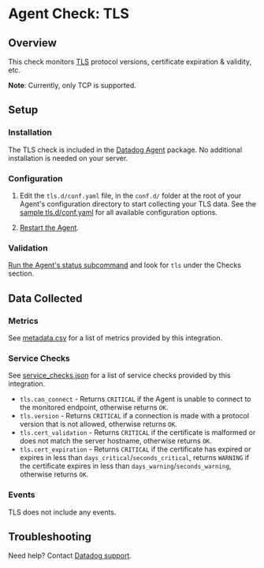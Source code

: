 # Agent Check: TLS

## Overview

This check monitors [TLS][1] protocol versions, certificate expiration & validity, etc.

**Note**: Currently, only TCP is supported.

## Setup

### Installation

The TLS check is included in the [Datadog Agent][2] package.
No additional installation is needed on your server.

### Configuration

1. Edit the `tls.d/conf.yaml` file, in the `conf.d/` folder at the root of your Agent's configuration directory to start collecting your TLS data. See the [sample tls.d/conf.yaml][3] for all available configuration options.

2. [Restart the Agent][4].

### Validation

[Run the Agent's status subcommand][5] and look for `tls` under the Checks section.

## Data Collected

### Metrics

See [metadata.csv][6] for a list of metrics provided by this integration.

### Service Checks

See [service_checks.json][7] for a list of service checks provided by this integration.

- `tls.can_connect` - Returns `CRITICAL` if the Agent is unable to connect to the monitored endpoint, otherwise returns `OK`.
- `tls.version` - Returns `CRITICAL` if a connection is made with a protocol version that is not allowed, otherwise returns `OK`.
- `tls.cert_validation` - Returns `CRITICAL` if the certificate is malformed or does not match the server hostname, otherwise returns `OK`.
- `tls.cert_expiration` - Returns `CRITICAL` if the certificate has expired or expires in less than `days_critical`/`seconds_critical`, returns `WARNING` if the certificate expires in less than `days_warning`/`seconds_warning`, otherwise returns `OK`.

### Events

TLS does not include any events.

## Troubleshooting

Need help? Contact [Datadog support][8].

[1]: https://en.wikipedia.org/wiki/Transport_Layer_Security
[2]: https://app.datadoghq.com/account/settings#agent
[3]: https://github.com/DataDog/integrations-core/blob/master/tls/datadog_checks/tls/data/conf.yaml.example
[4]: https://docs.datadoghq.com/agent/guide/agent-commands/?tab=agentv6#start-stop-and-restart-the-agent
[5]: https://docs.datadoghq.com/agent/guide/agent-commands/?tab=agentv6#agent-status-and-information
[6]: https://github.com/DataDog/integrations-core/blob/master/tls/metadata.csv
[7]: https://github.com/DataDog/integrations-core/blob/master/tls/assets/service_checks.json
[8]: https://docs.datadoghq.com/help
